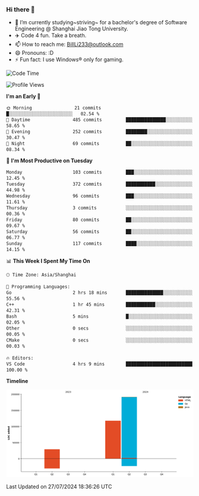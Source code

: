 ### Hi there 👋
- 🌱 I’m currently studying~striving~ for a bachelor's degree of Software Engineering @ Shanghai Jiao Tong University.
- ✈️ Code 4 fun. Take a breath.
- 📫 How to reach me: BillLi233@outlook.com
- 😄 Pronouns: :D
- ⚡ Fun fact: I use Windows® only for gaming.

<!--START_SECTION:waka-->
![Code Time](http://img.shields.io/badge/Code%20Time-271%20hrs%2039%20mins-blue)

![Profile Views](http://img.shields.io/badge/Profile%20Views-3-blue)

**I'm an Early 🐤** 

```text
🌞 Morning                21 commits          █░░░░░░░░░░░░░░░░░░░░░░░░   02.54 % 
🌆 Daytime                485 commits         ███████████████░░░░░░░░░░   58.65 % 
🌃 Evening                252 commits         ████████░░░░░░░░░░░░░░░░░   30.47 % 
🌙 Night                  69 commits          ██░░░░░░░░░░░░░░░░░░░░░░░   08.34 % 
```
📅 **I'm Most Productive on Tuesday** 

```text
Monday                   103 commits         ███░░░░░░░░░░░░░░░░░░░░░░   12.45 % 
Tuesday                  372 commits         ███████████░░░░░░░░░░░░░░   44.98 % 
Wednesday                96 commits          ███░░░░░░░░░░░░░░░░░░░░░░   11.61 % 
Thursday                 3 commits           ░░░░░░░░░░░░░░░░░░░░░░░░░   00.36 % 
Friday                   80 commits          ██░░░░░░░░░░░░░░░░░░░░░░░   09.67 % 
Saturday                 56 commits          ██░░░░░░░░░░░░░░░░░░░░░░░   06.77 % 
Sunday                   117 commits         ████░░░░░░░░░░░░░░░░░░░░░   14.15 % 
```


📊 **This Week I Spent My Time On** 

```text
🕑︎ Time Zone: Asia/Shanghai

💬 Programming Languages: 
Go                       2 hrs 18 mins       ██████████████░░░░░░░░░░░   55.56 % 
C++                      1 hr 45 mins        ███████████░░░░░░░░░░░░░░   42.31 % 
Bash                     5 mins              █░░░░░░░░░░░░░░░░░░░░░░░░   02.05 % 
Other                    0 secs              ░░░░░░░░░░░░░░░░░░░░░░░░░   00.05 % 
CMake                    0 secs              ░░░░░░░░░░░░░░░░░░░░░░░░░   00.03 % 

🔥 Editors: 
VS Code                  4 hrs 9 mins        █████████████████████████   100.00 % 
```

**Timeline**

![Lines of Code chart](https://raw.githubusercontent.com/GMH233/GMH233/main/assets/bar_graph.png)


 Last Updated on 27/07/2024 18:36:26 UTC
<!--END_SECTION:waka-->

<!--
**GMH233/GMH233** is a ✨ _special_ ✨ repository because its `README.md` (this file) appears on your GitHub profile.

Here are some ideas to get you started:

- 🔭 I’m currently working on ...
- 🌱 I’m currently learning ...
- 👯 I’m looking to collaborate on ...
- 🤔 I’m looking for help with ...
- 💬 Ask me about ...
- 📫 How to reach me: ...
- 😄 Pronouns: ...
- ⚡ Fun fact: ...
-->
